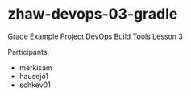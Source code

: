 # zhaw-devops-03-gradle
Grade Example Project DevOps Build Tools Lesson 3

Participants:
- merkisam
- hausejo1
- schkev01
